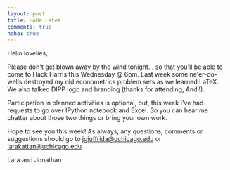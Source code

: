 ```yaml
---
layout: post
title: HaHa LateX
comments: true
haha: true
---
```


Hello lovelies,

Please don't get blown away by the wind tonight... so that you'll be able to come to Hack Harris this Wednesday @ 6pm. Last week some ne'er-do-wells destroyed my old econometrics problem sets as we learned LaTeX. We also talked DIPP logo and branding (thanks for attending, Andi!). 

Participation in planned activities is optional, but, this week I've had requests to go over IPython notebook and Excel. So you can hear me chatter about those two things or bring your own work.

Hope to see you this week! As always, any questions, comments or suggestions should go to jgiuffrida@uchicago.edu or larakattan@uchicago.edu 

Lara and Jonathan
